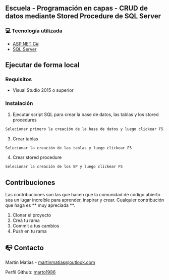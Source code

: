 ## Escuela - Programación en capas - CRUD de datos mediante Stored Procedure de SQL Server

### :computer: Tecnología utilizada

* [ASP.NET C#](https://docs.microsoft.com/en-us/dotnet/csharp/)
* [SQL Server](https://www.microsoft.com/es-es/sql-server/sql-server-downloads)



<!-- EJECUTARLO LOCALMENTE -->
## Ejecutar de forma local

### Requisitos

* Visual Studio 2015 o superior

### Instalación

1. Ejecutar script SQL para crear la base de datos, las tablas y los stored procedures

```sh
Selecionar primero la creación de la base de datos y luego clickear F5
```
3. Crear tablas
```sh
Selecionar la creación de las tablas y luego clickear F5
```

4. Crear stored procedure
```sh
Selecionar la creación de los SP y luego clickear F5
```

<!-- Contribuciones -->
## Contribuciones


Las contribuciones son las que hacen que la comunidad de código abierto sea un lugar increíble para aprender, inspirar y crear. Cualquier contribución que haga es ** muy apreciada **.

1. Clonar el proyecto
2. Creá tu rama
3. Commit a tus cambios
4. Push en tu rama

<!-- CONTACTO -->
## :mailbox_with_no_mail: Contacto

Martín Matias - martinmatias@outlook.com

Perfil Github: [marto1986](https://github.com/marto1986)
